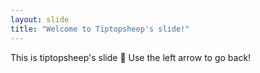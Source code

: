 ```yaml
---
layout: slide
title: "Welcome to Tiptopsheep's slide!"
---
```

This is tiptopsheep's slide :tada:
Use the left arrow to go back!
